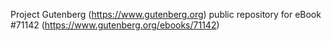 Project Gutenberg (https://www.gutenberg.org) public repository for
eBook #71142 (https://www.gutenberg.org/ebooks/71142)
